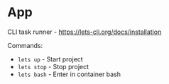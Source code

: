 # App

CLI task runner - https://lets-cli.org/docs/installation

Commands:
- `lets up` - Start project
- `lets stop` - Stop project
- `lets bash` - Enter in container bash
